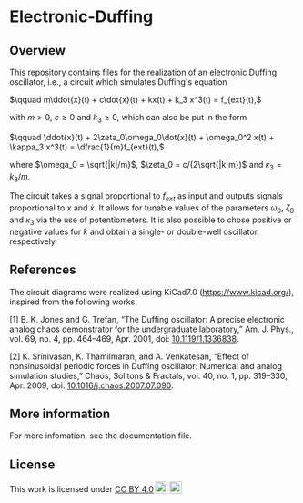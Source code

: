 # Electronic-Duffing

## Overview
This repository contains files for the realization of an electronic Duffing oscillator, i.e., a circuit which simulates Duffing's equation

$\qquad m\ddot{x}(t) + c\dot{x}(t) + kx(t) + k_3 x^3(t) = f_{ext}(t),$
    
with $m>0$, $c\geq0$ and $k_3\geq0$, which can also be put in the form
    
$\qquad \ddot{x}(t) + 2\zeta_0\omega_0\dot{x}(t) + \omega_0^2 x(t) + \kappa_3 x^3(t) = \dfrac{1}{m}f_{ext}(t),$
    
where $\omega_0 = \sqrt{|k|/m}$, $\zeta_0 = c/(2\sqrt{|k|m})$ and $\kappa_3 = k_3/m$.

The circuit takes a signal proportional to $f_{ext}$ as input and outputs signals proportional to $x$ and $\dot{x}$. It allows for tunable values of the parameters $\omega_0$, $\zeta_0$ and $\kappa_3$ via the use of potentiometers. It is also possible to chose positive or negative values for $k$ and obtain a single- or double-well oscillator, respectively.

## References

The circuit diagrams were realized using KiCad7.0 (https://www.kicad.org/), inspired from the following works:

\[1\] B. K. Jones and G. Trefan, “The Duffing oscillator: A precise electronic analog chaos demonstrator for the undergraduate laboratory,” Am. J. Phys., vol. 69, no. 4, pp. 464–469, Apr. 2001, doi: [10.1119/1.1336838](https://doi.org/10.1119/1.1336838).

\[2\] K. Srinivasan, K. Thamilmaran, and A. Venkatesan, “Effect of nonsinusoidal periodic forces in Duffing oscillator: Numerical and analog simulation studies,” Chaos, Solitons & Fractals, vol. 40, no. 1, pp. 319–330, Apr. 2009, doi: [10.1016/j.chaos.2007.07.090](https://doi.org/10.1016/j.chaos.2007.07.090).

## More information

For more infomation, see the documentation file.


## License

<p xmlns:cc="http://creativecommons.org/ns#" >This work is licensed under <a href="http://creativecommons.org/licenses/by/4.0/?ref=chooser-v1" target="_blank" rel="license noopener noreferrer" style="display:inline-block;">CC BY 4.0<img style="height:22px!important;margin-left:3px;vertical-align:text-bottom;" src="https://mirrors.creativecommons.org/presskit/icons/cc.svg?ref=chooser-v1"><img style="height:22px!important;margin-left:3px;vertical-align:text-bottom;" src="https://mirrors.creativecommons.org/presskit/icons/by.svg?ref=chooser-v1"></a></p>
